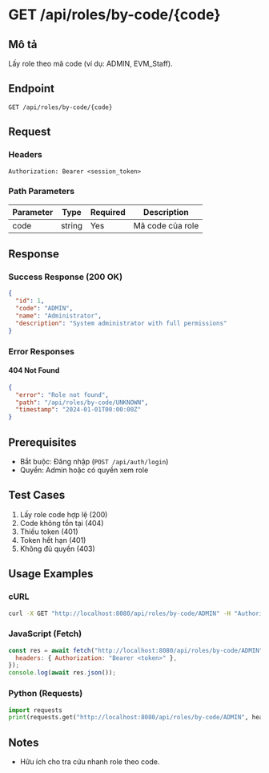 # GET /api/roles/by-code/{code}

## Mô tả

Lấy role theo mã code (ví dụ: ADMIN, EVM_Staff).

## Endpoint

```
GET /api/roles/by-code/{code}
```

## Request

### Headers

```
Authorization: Bearer <session_token>
```

### Path Parameters

| Parameter | Type   | Required | Description      |
| --------- | ------ | -------- | ---------------- |
| code      | string | Yes      | Mã code của role |

## Response

### Success Response (200 OK)

```json
{
  "id": 1,
  "code": "ADMIN",
  "name": "Administrator",
  "description": "System administrator with full permissions"
}
```

### Error Responses

#### 404 Not Found

```json
{
  "error": "Role not found",
  "path": "/api/roles/by-code/UNKNOWN",
  "timestamp": "2024-01-01T00:00:00Z"
}
```

## Prerequisites

- Bắt buộc: Đăng nhập (`POST /api/auth/login`)
- Quyền: Admin hoặc có quyền xem role

## Test Cases

1. Lấy role code hợp lệ (200)
2. Code không tồn tại (404)
3. Thiếu token (401)
4. Token hết hạn (401)
5. Không đủ quyền (403)

## Usage Examples

### cURL

```bash
curl -X GET "http://localhost:8080/api/roles/by-code/ADMIN" -H "Authorization: Bearer <token>"
```

### JavaScript (Fetch)

```javascript
const res = await fetch("http://localhost:8080/api/roles/by-code/ADMIN", {
  headers: { Authorization: "Bearer <token>" },
});
console.log(await res.json());
```

### Python (Requests)

```python
import requests
print(requests.get("http://localhost:8080/api/roles/by-code/ADMIN", headers={"Authorization": "Bearer <token>"}).json())
```

## Notes

- Hữu ích cho tra cứu nhanh role theo code.
